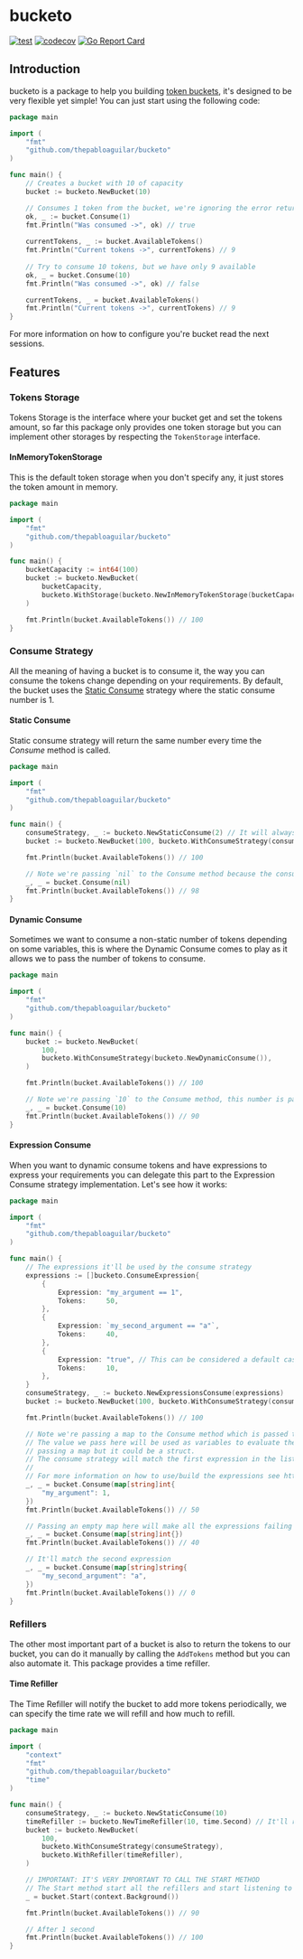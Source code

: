 # bucketo

[![test](https://github.com/thepabloaguilar/bucketo/actions/workflows/test.yaml/badge.svg)](https://github.com/thepabloaguilar/bucketo/actions/workflows/test.yaml)
[![codecov](https://codecov.io/gh/thepabloaguilar/bucketo/branch/main/graph/badge.svg?token=qFlORZnn09)](https://codecov.io/gh/thepabloaguilar/bucketo)
[![Go Report Card](https://goreportcard.com/badge/github.com/thepabloaguilar/bucketo)](https://goreportcard.com/report/github.com/thepabloaguilar/bucketo)

## Introduction

bucketo is a package to help you building [token buckets](https://en.wikipedia.org/wiki/Token_bucket), it's designed to be
very flexible yet simple! You can just start using the following code:

```go
package main

import (
	"fmt"
	"github.com/thepabloaguilar/bucketo"
)

func main() {
	// Creates a bucket with 10 of capacity
	bucket := bucketo.NewBucket(10)

	// Consumes 1 token from the bucket, we're ignoring the error return, but you shouldn't
	ok, _ := bucket.Consume(1)
	fmt.Println("Was consumed ->", ok) // true
	
	currentTokens, _ := bucket.AvailableTokens()
	fmt.Println("Current tokens ->", currentTokens) // 9
	
	// Try to consume 10 tokens, but we have only 9 available
	ok, _ = bucket.Consume(10)
	fmt.Println("Was consumed ->", ok) // false

	currentTokens, _ = bucket.AvailableTokens()
	fmt.Println("Current tokens ->", currentTokens) // 9
}
```

For more information on how to configure you're bucket read the next sessions.

## Features

### Tokens Storage

Tokens Storage is the interface where your bucket get and set the tokens amount, so far this package only
provides one token storage but you can implement other storages by respecting the `TokenStorage` interface.

#### InMemoryTokenStorage

This is the default token storage when you don't specify any, it just stores the token amount in memory.

```go
package main

import (
	"fmt"
	"github.com/thepabloaguilar/bucketo"
)

func main() {
	bucketCapacity := int64(100)
	bucket := bucketo.NewBucket(
		bucketCapacity,
		bucketo.WithStorage(bucketo.NewInMemoryTokenStorage(bucketCapacity)), // You can also pass it explicit
	)

	fmt.Println(bucket.AvailableTokens()) // 100
}
```

### Consume Strategy

All the meaning of having a bucket is to consume it, the way you can consume the tokens change depending on your requirements.
By default, the bucket uses the [Static Consume](#consume-strategy) strategy where the static consume number is 1.

#### Static Consume

Static consume strategy will return the same number every time the _Consume_ method is called.

```go
package main

import (
	"fmt"
	"github.com/thepabloaguilar/bucketo"
)

func main() {
	consumeStrategy, _ := bucketo.NewStaticConsume(2) // It will always return 2 as the token number to consume
	bucket := bucketo.NewBucket(100, bucketo.WithConsumeStrategy(consumeStrategy))

	fmt.Println(bucket.AvailableTokens()) // 100

	// Note we're passing `nil` to the Consume method because the consume strategy does not need any info.
	_, _ = bucket.Consume(nil)
	fmt.Println(bucket.AvailableTokens()) // 98
}
```

#### Dynamic Consume

Sometimes we want to consume a non-static number of tokens depending on some variables,
this is where the Dynamic Consume comes to play as it allows we to pass the number of tokens to consume.

```go
package main

import (
	"fmt"
	"github.com/thepabloaguilar/bucketo"
)

func main() {
	bucket := bucketo.NewBucket(
		100,
		bucketo.WithConsumeStrategy(bucketo.NewDynamicConsume()),
	)

	fmt.Println(bucket.AvailableTokens()) // 100

	// Note we're passing `10` to the Consume method, this number is passed to the consume strategy.
	_, _ = bucket.Consume(10)
	fmt.Println(bucket.AvailableTokens()) // 90
}
```

#### Expression Consume

When you want to dynamic consume tokens and have expressions to express your requirements you can delegate
this part to the Expression Consume strategy implementation. Let's see how it works:

```go
package main

import (
	"fmt"
	"github.com/thepabloaguilar/bucketo"
)

func main() {
	// The expressions it'll be used by the consume strategy
	expressions := []bucketo.ConsumeExpression{
		{
			Expression: "my_argument == 1",
			Tokens:     50,
		},
		{
			Expression: `my_second_argument == "a"`,
			Tokens:     40,
		},
		{
			Expression: "true", // This can be considered a default case since it'll always return true
			Tokens:     10,
		},
	}
	consumeStrategy, _ := bucketo.NewExpressionsConsume(expressions)
	bucket := bucketo.NewBucket(100, bucketo.WithConsumeStrategy(consumeStrategy))

	fmt.Println(bucket.AvailableTokens()) // 100

	// Note we're passing a map to the Consume method which is passed to the consume strategy.
	// The value we pass here will be used as variables to evaluate the expressions, here we're
	// passing a map but it could be a struct.
	// The consume strategy will match the first expression in the list.
	//
	// For more information on how to use/build the expressions see https://expr.medv.io
	_, _ = bucket.Consume(map[string]int{
		"my_argument": 1,
	})
	fmt.Println(bucket.AvailableTokens()) // 50

	// Passing an empty map here will make all the expressions failing but the last, our default one.
	_, _ = bucket.Consume(map[string]int{})
	fmt.Println(bucket.AvailableTokens()) // 40

	// It'll match the second expression
	_, _ = bucket.Consume(map[string]string{
		"my_second_argument": "a",
	})
	fmt.Println(bucket.AvailableTokens()) // 0
}
```

### Refillers

The other most important part of a bucket is also to return the tokens to our bucket, you can do it manually
by calling the `AddTokens` method but you can also automate it. This package provides a time refiller.

#### Time Refiller

The Time Refiller will notify the bucket to add more tokens periodically, we can specify the time rate we will
refill and how much to refill.

```go
package main

import (
	"context"
	"fmt"
	"github.com/thepabloaguilar/bucketo"
	"time"
)

func main() {
	consumeStrategy, _ := bucketo.NewStaticConsume(10)
	timeRefiller := bucketo.NewTimeRefiller(10, time.Second) // It'll refill 10 tokens per second
	bucket := bucketo.NewBucket(
		100,
		bucketo.WithConsumeStrategy(consumeStrategy),
		bucketo.WithRefiller(timeRefiller),
	)

	// IMPORTANT: IT'S VERY IMPORTANT TO CALL THE START METHOD
	// The Start method start all the refillers and start listening to them.
	_ = bucket.Start(context.Background())

	fmt.Println(bucket.AvailableTokens()) // 90

	// After 1 second
	fmt.Println(bucket.AvailableTokens()) // 100
}
```
